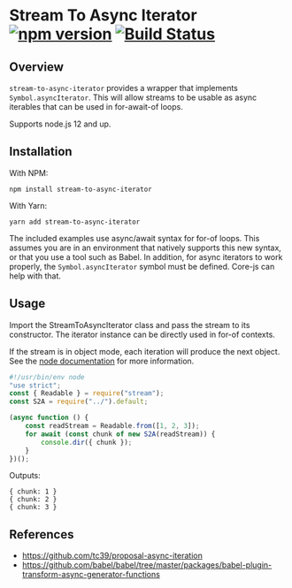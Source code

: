 # Stream To Async Iterator [![npm version](https://badge.fury.io/js/stream-to-async-iterator.svg)](https://www.npmjs.com/package/stream-to-async-iterator) [![Build Status](https://travis-ci.org/basicdays/node-stream-to-async-iterator.svg?branch=master)](https://travis-ci.org/basicdays/node-stream-to-async-iterator)

## Overview

`stream-to-async-iterator` provides a wrapper that implements `Symbol.asyncIterator`. This will allow streams to be
usable as async iterables that can be used in for-await-of loops.

Supports node.js 12 and up.

## Installation

With NPM:

```shell
npm install stream-to-async-iterator
```

With Yarn:

```shell
yarn add stream-to-async-iterator
```

The included examples use async/await syntax for for-of loops. This assumes you are in an environment that natively
supports this new syntax, or that you use a tool such as Babel. In addition, for async iterators to work properly,
the `Symbol.asyncIterator` symbol must be defined. Core-js can help with that.

## Usage

Import the StreamToAsyncIterator class and pass the stream to its constructor. The iterator instance can be directly
used in for-of contexts.

If the stream is in object mode, each iteration will produce the next object. See the
[node documentation](https://nodejs.org/dist/latest-v6.x/docs/api/stream.html#stream_types_of_streams) for more
information.

```js
#!/usr/bin/env node
"use strict";
const { Readable } = require("stream");
const S2A = require("../").default;

(async function () {
    const readStream = Readable.from([1, 2, 3]);
    for await (const chunk of new S2A(readStream)) {
        console.dir({ chunk });
    }
})();
```

Outputs:

```
{ chunk: 1 }
{ chunk: 2 }
{ chunk: 3 }
```

## References

-   https://github.com/tc39/proposal-async-iteration
-   https://github.com/babel/babel/tree/master/packages/babel-plugin-transform-async-generator-functions
